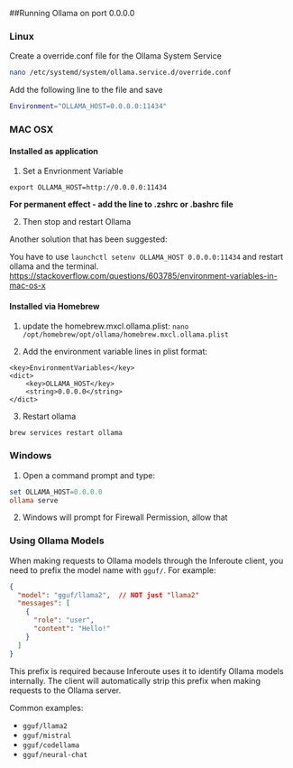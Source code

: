 ##Running Ollama on port 0.0.0.0


### Linux 
Create a override.conf file for the Ollama System Service

```bash
nano /etc/systemd/system/ollama.service.d/override.conf
```

Add the following line to the file and save

```bash
Environment="OLLAMA_HOST=0.0.0.0:11434"
```


### MAC OSX

#### Installed as application

 1. Set a Envrionment Variable

`export OLLAMA_HOST=http://0.0.0.0:11434`

**For permanent effect - add the line to .zshrc or .bashrc file**

2. Then stop and restart Ollama

Another solution that has been suggested:

You have to use `launchctl setenv OLLAMA_HOST 0.0.0.0:11434` and restart ollama and the terminal.
https://stackoverflow.com/questions/603785/environment-variables-in-mac-os-x

#### Installed via Homebrew

1. update the homebrew.mxcl.ollama.plist:
`nano /opt/homebrew/opt/ollama/homebrew.mxcl.ollama.plist`

2. Add the environment variable lines in plist format:
```
<key>EnvironmentVariables</key>
<dict>
    <key>OLLAMA_HOST</key>
    <string>0.0.0.0</string>
</dict>
```

3. Restart ollama

`brew services restart ollama`



### Windows


1. Open a command prompt and type:
```ps1
set OLLAMA_HOST=0.0.0.0
ollama serve
```

2. Windows will prompt for Firewall Permission, allow that


### Using Ollama Models

When making requests to Ollama models through the Inferoute client, you need to prefix the model name with `gguf/`. For example:

```json
{
  "model": "gguf/llama2",  // NOT just "llama2"
  "messages": [
    {
      "role": "user",
      "content": "Hello!"
    }
  ]
}
```

This prefix is required because Inferoute uses it to identify Ollama models internally. The client will automatically strip this prefix when making requests to the Ollama server.

Common examples:
- `gguf/llama2` 
- `gguf/mistral`
- `gguf/codellama`
- `gguf/neural-chat`




